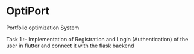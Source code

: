 # OptiPort
Portfolio optimization System 

Task 1 :- Implementation of Registration and Login (Authentication) of the user in flutter and connect it with the flask backend 
